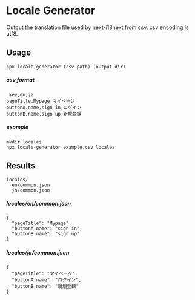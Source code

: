 # Locale Generator


Output the translation file used by next-i18next from csv.
csv encoding is utf8.

## Usage

```
npx locale-generator (csv path) (output dir)
```

##### csv format

```
_key,en,ja
pageTitle,Mypage,マイページ
buttonA.name,sign in,ログイン
buttonB.name,sign up,新規登録
```

##### example

```
mkdir locales
npx locale-generator example.csv locales
```

## Results

```
locales/
  en/common.json
  ja/common.json
```

##### locales/en/common.json
```
{
  "pageTitle": "Mypage",
  "buttonA.name": "sign in",
  "buttonB.name": "sign up"
}
```

##### locales/ja/common.json
```
{
  "pageTitle": "マイページ",
  "buttonA.name": "ログイン",
  "buttonB.name": "新規登録"
}
```
